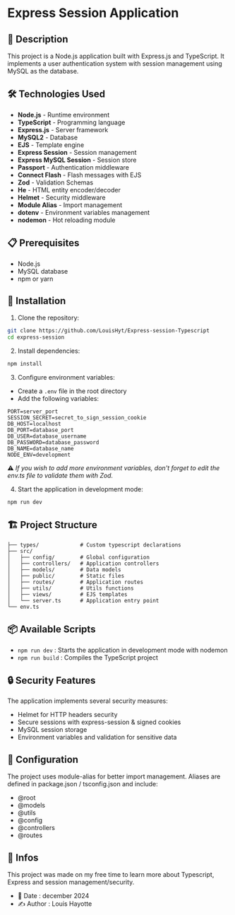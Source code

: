 # Express Session Application

## 📝 Description
This project is a Node.js application built with Express.js and TypeScript. It implements a user authentication system with session management using MySQL as the database.

## 🛠 Technologies Used
- **Node.js** - Runtime environment
- **TypeScript** - Programming language
- **Express.js** - Server framework
- **MySQL2** - Database
- **EJS** - Template engine
- **Express Session** - Session management
- **Express MySQL Session** - Session store
- **Passport** - Authentication middleware
- **Connect Flash** - Flash messages with EJS
- **Zod** - Validation Schemas
- **He** - HTML entity encoder/decoder 
- **Helmet** - Security middleware
- **Module Alias** - Import management
- **dotenv** - Environment variables management
- **nodemon** - Hot reloading module

## 📋 Prerequisites
- Node.js
- MySQL database
- npm or yarn

## 🚀 Installation

1. Clone the repository:
```bash
git clone https://github.com/LouisHyt/Express-session-Typescript
cd express-session
```

2. Install dependencies:
```bash
npm install
```

3. Configure environment variables:
- Create a `.env` file in the root directory
- Add the following variables:
```env
PORT=server_port
SESSION_SECRET=secret_to_sign_session_cookie
DB_HOST=localhost
DB_PORT=database_port
DB_USER=database_username
DB_PASSWORD=database_password
DB_NAME=database_name
NODE_ENV=development
```
⚠️ *If you wish to add more environment variables, don't forget to edit the env.ts file to validate them with Zod.*

4. Start the application in development mode:
```bash
npm run dev
```

## 🏗 Project Structure
```
├── types/             # Custom typescript declarations
├── src/
│   ├── config/        # Global configuration         
│   ├── controllers/   # Application controllers
│   ├── models/        # Data models
│   ├── public/        # Static files
│   ├── routes/        # Application routes
│   ├── utils/         # Utils functions
│   ├── views/         # EJS templates
│   └── server.ts      # Application entry point
└── env.ts 
```

## 📦 Available Scripts
- `npm run dev` : Starts the application in development mode with nodemon
- `npm run build` : Compiles the TypeScript project

## 🔒 Security Features
The application implements several security measures:
- Helmet for HTTP headers security
- Secure sessions with express-session & signed cookies
- MySQL session storage
- Environment variables and validation for sensitive data

## 🔧 Configuration
The project uses module-alias for better import management. Aliases are defined in package.json / tsconfig.json and include:
- @root
- @models
- @utils
- @config
- @controllers
- @routes

## 📄 Infos
This project was made on my free time to learn more about Typescript, Express and session management/security.
- 📅 Date : december 2024
- ✍️ Author : Louis Hayotte
